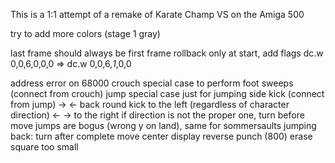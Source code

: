 This is a 1:1 attempt of a remake of Karate Champ VS on the Amiga 500

try to add more colors (stage 1 gray)

last frame should always be first frame
rollback only at start, add flags  dc.w	0,0,6,0,0,0 => dc.w	0,0,6,*1*,0,0


address error on 68000
crouch special case to perform foot sweeps (connect from crouch)
jump special case just for jumping side kick (connect from jump)
-> <- back round kick to the left (regardless of character direction)
<- -> to the right
if direction is not the proper one, turn before move
jumps are bogus (wrong y on land), same for sommersaults
jumping back: turn after complete move
center display
reverse punch (800) erase square too small
